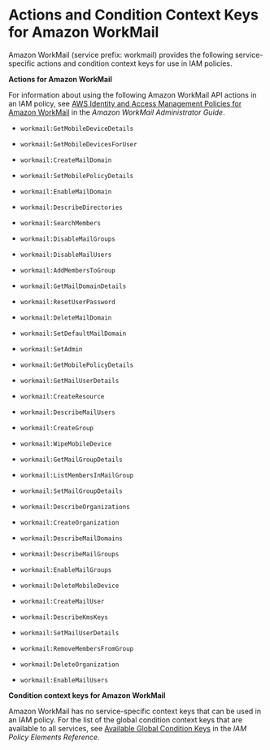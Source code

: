 # Actions and Condition Context Keys for Amazon WorkMail<a name="list_workmail"></a>

Amazon WorkMail \(service prefix: workmail\) provides the following service\-specific actions and condition context keys for use in IAM policies\.

**Actions for Amazon WorkMail**

For information about using the following Amazon WorkMail API actions in an IAM policy, see [AWS Identity and Access Management Policies for Amazon WorkMail](http://docs.aws.amazon.com/workmail/latest/adminguide/iam_policies_workmail.html) in the *Amazon WorkMail Administrator Guide*\.

+ `workmail:GetMobileDeviceDetails`

+ `workmail:GetMobileDevicesForUser`

+ `workmail:CreateMailDomain`

+ `workmail:SetMobilePolicyDetails`

+ `workmail:EnableMailDomain`

+ `workmail:DescribeDirectories`

+ `workmail:SearchMembers`

+ `workmail:DisableMailGroups`

+ `workmail:DisableMailUsers`

+ `workmail:AddMembersToGroup`

+ `workmail:GetMailDomainDetails`

+ `workmail:ResetUserPassword`

+ `workmail:DeleteMailDomain`

+ `workmail:SetDefaultMailDomain`

+ `workmail:SetAdmin`

+ `workmail:GetMobilePolicyDetails`

+ `workmail:GetMailUserDetails`

+ `workmail:CreateResource`

+ `workmail:DescribeMailUsers`

+ `workmail:CreateGroup`

+ `workmail:WipeMobileDevice`

+ `workmail:GetMailGroupDetails`

+ `workmail:ListMembersInMailGroup`

+ `workmail:SetMailGroupDetails`

+ `workmail:DescribeOrganizations`

+ `workmail:CreateOrganization`

+ `workmail:DescribeMailDomains`

+ `workmail:DescribeMailGroups`

+ `workmail:EnableMailGroups`

+ `workmail:DeleteMobileDevice`

+ `workmail:CreateMailUser`

+ `workmail:DescribeKmsKeys`

+ `workmail:SetMailUserDetails`

+ `workmail:RemoveMembersFromGroup`

+ `workmail:DeleteOrganization`

+ `workmail:EnableMailUsers`

**Condition context keys for Amazon WorkMail**

Amazon WorkMail has no service\-specific context keys that can be used in an IAM policy\. For the list of the global condition context keys that are available to all services, see [Available Global Condition Keys](reference_policies_condition-keys.md#AvailableKeys) in the *IAM Policy Elements Reference*\.